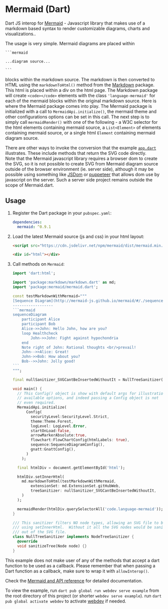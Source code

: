 Mermaid (Dart)
================================================================================

Dart JS interop for [Mermaid](https://github.com/mermaid-js/mermaid) - Javascript library that makes use of a markdown based syntax to render customizable diagrams, charts and visualizations..

The usage is very simple.  Mermaid diagrams are placed within 

```
``​`mermaid

...diagram source...

``​`
```

blocks within the markdown source.  The markdown is then converted to HTML using the `markdownToHtml()` method from the [Markdown](https://pub.dev/packages/markdown) package.  This html is placed within a div on the html page.  The Markdown package will create `<code></code>` elements with the class `'language-mermaid'` for each of the mermaid blocks within the original markdown source.
Here is where the Mermaid package comes into play.  The Mermaid package is initialized with a call to `MermaidApi.initialize()`, the mermaid theme and other configurations options can be set in this call.
The next step is to simply call `mermaidRender()` with one of the following - a W3C selector for the html elements containing mermaid source, a `List<Element>` of elements containing mermaid source, or a single html `Element` containing mermaid diagram source.

There are other ways to invoke the conversion that the example [`app.dart`](https://github.com/timmaffett/mermaid.dart/blob/master/example/app.dart) illustrates.  These include methods that return the SVG code directly.  
Note that the Mermaid javascript library requires a browser dom to create the SVG, so it is not possible to create SVG from Mermaid diagram source outside of the browser environment (ie. server side), although it may be possible using something like [JSDom](https://www.npmjs.com/package/jsdom) or [puppeteer](https://github.com/puppeteer/puppeteer) that allows dom use by javascript on the server.  Such a server side project remains outside the scope of Mermaid.dart.

## Usage

1. Register the Dart package in your `pubspec.yaml`:

    ```yaml
    dependencies:
      mermaid: ^0.9.1
    ```

2. Load the latest Mermaid source (js and css) in your html layout:

    ```html
    <script src="https://cdn.jsdelivr.net/npm/mermaid/dist/mermaid.min.js"></script>
    
    <div id="html"></div>
    ```

3. Call methods on `Mermaid`:

    ```dart
    import 'dart:html';

    import 'package:markdown/markdown.dart' as md;
    import 'package:mermaid/mermaid.dart';

    const testMarkdownWithMermaid="""
    [Sequence Diagram](http://mermaid-js.github.io/mermaid/#/./sequenceDiagram)
    ------------------
    ``​`mermaid
    sequenceDiagram
        participant Alice
        participant Bob
        Alice->>John: Hello John, how are you?
        loop Healthcheck
            John->>John: Fight against hypochondria
        end
        Note right of John: Rational thoughts <br/>prevail!
        John-->>Alice: Great!
        John->>Bob: How about you?
        Bob-->>John: Jolly good!
    ``​`
    """;

    final nullSanitizer_SVGCantBeInsertedWithoutIt = NullTreeSanitizer();

    void main() {
      // This Config() object is show with default args for illustration of
      // available options, and indeed passing a Config object is not
      // even required.
      MermaidApi.initialize(
          Config(
            securityLevel:SecurityLevel.Strict,
            theme:Theme.Forest,
            logLevel: LogLevel.Error,
            startOnLoad:false,
            arrowMarkerAbsolute:true,
            flowchart:FlowChartConfig(htmlLabels: true),
            sequence:SequenceDiagramConfig(),
            gnatt:GnattConfig(),
          )
        );

      final htmlDiv = document.getElementById('html');

      htmlDiv.setInnerHtml(
        md.markdownToHtml(testMarkdownWithMermaid,
            extensionSet: md.ExtensionSet.gitHubWeb,
            treeSanitizer: nullSanitizer_SVGCantBeInsertedWithoutIt,
        )
      );

      mermaidRender(htmlDiv.querySelectorAll('code.language-mermaid'));
    }

    /// This sanitizer filters NO node types, allowing an SVG file to be inserted
    /// using setInnerHtml.  Without it all the SVG nodes would be sanitized
    /// out of the SVG file.
    class NullTreeSanitizer implements NodeTreeSanitizer {
      @override
      void sanitizeTree(Node node) {}
    }
    ```

This example does not make user of any of the methods that accept a dart function to be used as a callback.  Please remember that when passing a Dart function as a callback, make sure to wrap it with `allowInterop()`.

Check the [Mermaid and API reference](https://mermaid-js.github.io/mermaid/#/) for detailed documentation.

To view the example, run `dart pub global run webdev serve example` from the root directory of this project (or shorter `webdev serve example`).
run `dart pub global activate webdev` to activate [webdev](https://dart.dev/tools/webdev) if needed.
